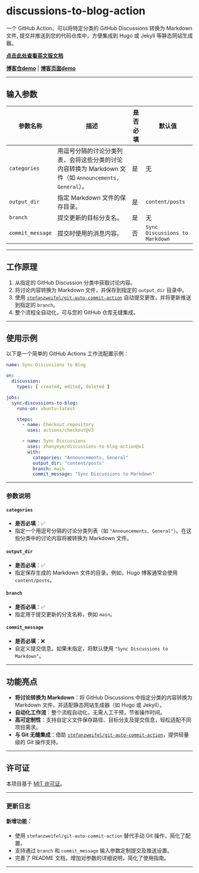 # **discussions-to-blog-action**

一个 GitHub Action，可以将特定分类的 GitHub Discussions 转换为 Markdown 文件, 提交并推送到您的代码仓库中，方便集成到 Hugo 或 Jekyll 等静态网站生成器。

[**点击此处查看英文版文档**](README.md)  

[**博客仓demo**](https://github.com/zhanyeye/zhanyeye.github.io) | [**博客页面demo**](https://blog.readme.fun/)  

---

## **输入参数**

| 参数名称           | 描述                                                         | 是否必填 | 默认值                   |
|--------------------|------------------------------------------------------------|----------|---------------------------|
| `categories`       | 用逗号分隔的讨论分类列表，会将这些分类的讨论内容转换为 Markdown 文件（如 `Announcements, General`）。 | 是       | 无                       |
| `output_dir`       | 指定 Markdown 文件的保存目录。                                | 是       | `content/posts`           |
| `branch`           | 提交更新的目标分支名。                                       | 是       | 无                       |
| `commit_message`   | 提交时使用的消息内容。                                       | 否       | `Sync Discussions to Markdown` |

---

## **工作原理**

1. 从指定的 GitHub Discussion 分类中获取讨论内容。
2. 将讨论内容转换为 Markdown 文件，并保存到指定的 `output_dir` 目录中。
3. 使用 [`stefanzweifel/git-auto-commit-action`](https://github.com/stefanzweifel/git-auto-commit-action) 自动提交更改，并将更新推送到指定的 `branch`。
4. 整个流程全自动化，可与您的 GitHub 仓库无缝集成。

---

## **使用示例**

以下是一个简单的 GitHub Actions 工作流配置示例：

```yaml
name: Sync Discussions to Blog

on:
  discussion:
    types: [ created, edited, deleted ]

jobs:
  sync-discussions-to-blog:
    runs-on: ubuntu-latest

    steps:
      - name: Checkout repository
        uses: actions/checkout@v3

      - name: Sync Discussions
        uses: zhanyeye/discussions-to-blog-action@v1
        with:
          categories: "Announcements, General"
          output_dir: "content/posts"
          branch: main
          commit_message: "Sync Discussions to Markdown"
```

---

### **参数说明**

#### **`categories`**
- **是否必填**：✅
- 指定一个用逗号分隔的讨论分类列表（如 `"Announcements, General"`）。在这些分类中的讨论内容将被转换为 Markdown 文件。

#### **`output_dir`**
- **是否必填**：✅
- 指定保存生成的 Markdown 文件的目录。例如，Hugo 博客通常会使用 `content/posts`。

#### **`branch`**
- **是否必填**：✅
- 指定用于提交更新的分支名称，例如 `main`。

#### **`commit_message`**
- **是否必填**：❌
- 自定义提交信息。如果未指定，将默认使用 `"Sync Discussions to Markdown"`。

---

## **功能亮点**

- **将讨论转换为 Markdown**：将 GitHub Discussions 中指定分类的内容转换为 Markdown 文件，并适配静态网站生成器（如 Hugo 或 Jekyll）。
- **自动化工作流**：整个流程自动化，无需人工干预，节省操作时间。
- **高可定制性**：支持自定义文件保存路径、目标分支及提交信息，轻松适配不同项目需求。
- **与 Git 无缝集成**：借助 [`stefanzweifel/git-auto-commit-action`](https://github.com/stefanzweifel/git-auto-commit-action)，提供轻量级的 Git 操作支持。

---

## **许可证**

本项目基于 [MIT 许可证](LICENSE)。

---

### **更新日志**

#### 新增功能：
- 使用 `stefanzweifel/git-auto-commit-action` 替代手动 Git 操作，简化了配置。
- 支持通过 `branch` 和 `commit_message` 输入参数定制提交及推送设置。
- 完善了 README 文档，增加对参数的详细说明，简化了使用指南。

---
